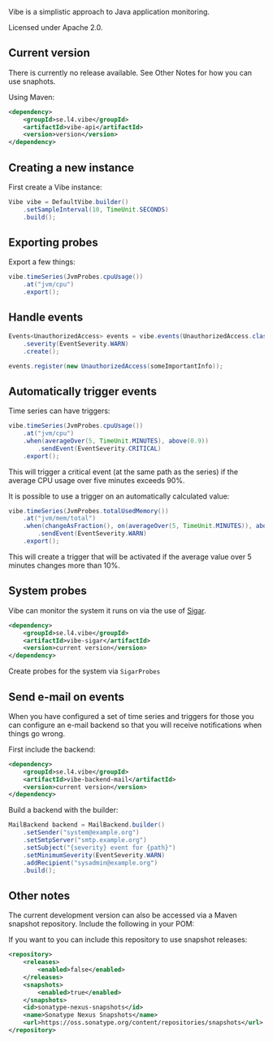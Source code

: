 Vibe is a simplistic approach to Java application monitoring. 

Licensed under Apache 2.0.

## Current version

There is currently no release available. See Other Notes for how you can
use snaphots.

Using Maven:

```xml
<dependency>
	<groupId>se.l4.vibe</groupId>
	<artifactId>vibe-api</artifactId>
	<version>version</version>
</dependency>
```

## Creating a new instance

First create a Vibe instance:

```java
Vibe vibe = DefaultVibe.builder()
	.setSampleInterval(10, TimeUnit.SECONDS)
	.build();
```

## Exporting probes

Export a few things:

```java
vibe.timeSeries(JvmProbes.cpuUsage())
	.at("jvm/cpu")
	.export();
```

## Handle events

```java
Events<UnauthorizedAccess> events = vibe.events(UnauthorizedAccess.class)
	.severity(EventSeverity.WARN)
	.create();

events.register(new UnauthorizedAccess(someImportantInfo));
```

## Automatically trigger events

Time series can have triggers:


```java
vibe.timeSeries(JvmProbes.cpuUsage())
	.at("jvm/cpu")
	.when(averageOver(5, TimeUnit.MINUTES), above(0.9))
		.sendEvent(EventSeverity.CRITICAL)
	.export();
```

This will trigger a critical event (at the same path as the series) if the average CPU usage over five minutes exceeds 90%.

It is possible to use a trigger on an automatically calculated value:

```java
vibe.timeSeries(JvmProbes.totalUsedMemory())
	.at("jvm/mem/total")
	.when(changeAsFraction(), on(averageOver(5, TimeUnit.MINUTES)), above(0.1))
		.sendEvent(EventSeverity.WARN)
	.export();
```

This will create a trigger that will be activated if the average value over 5 minutes changes more than 10%.

## System probes

Vibe can monitor the system it runs on via the use of [Sigar](http://www.hyperic.com/products/sigar).

```xml
<dependency>
	<groupId>se.l4.vibe</groupId>
	<artifactId>vibe-sigar</artifactId>
	<version>current version</version>
</dependency>
```

Create probes for the system via `SigarProbes`

## Send e-mail on events

When you have configured a set of time series and triggers for those you can
configure an e-mail backend so that you will receive notifications when
things go wrong.

First include the backend:

```xml
<dependency>
	<groupId>se.l4.vibe</groupId>
	<artifactId>vibe-backend-mail</artifactId>
	<version>current version</version>
</dependency>
``` 

Build a backend with the builder:

```java
MailBackend backend = MailBackend.builder()
	.setSender("system@example.org")
	.setSmtpServer("smtp.example.org")
	.setSubject("{severity} event for {path}")
	.setMinimumSeverity(EventSeverity.WARN)
	.addRecipient("sysadmin@example.org")
	.build();
```

## Other notes

The current development version can also be accessed via a Maven snapshot
repository. Include the following in your POM:

If you want to you can include this repository to use snapshot releases:

```xml
<repository>
	<releases>
		<enabled>false</enabled>
	</releases>
	<snapshots>
		<enabled>true</enabled>
	</snapshots>
	<id>sonatype-nexus-snapshots</id>
	<name>Sonatype Nexus Snapshots</name>
	<url>https://oss.sonatype.org/content/repositories/snapshots</url>
</repository>
```